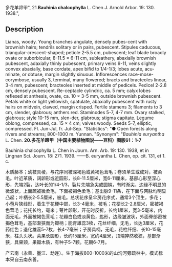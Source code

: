 多花羊蹄甲",
21.**Bauhinia chalcophylla** L. Chen J. Arnold Arbor. 19: 130. 1938.",

## Description
Lianas, woody. Young branches angulate, densely pubes-cent with brownish hairs; tendrils solitary or in pairs, pubescent. Stipules caducous, triangular-crescent-shaped; petiole 2-5.5 cm, pubescent; leaf blade broadly ovate or suborbicular, 8-11.5 × 6-11 cm, subleathery, abaxially brownish pubescent, adaxially thinly pubescent, primary veins 9-11, veins slightly convex abaxially, base cordate, apex bifid to 1/4-1/3; lobes acute, acu-minate, or obtuse, margin slightly sinuous. Inflorescences race-mose-corymbose, usually 3, terminal, many flowered; bracts and bracteoles linear, 3-4 mm, pubescent; bracteoles inserted at middle of pedicels. Pedicel 2-2.8 cm, densely pubescent. Re-ceptacle cylindric, ca. 5 mm; calyx lobes reflexed at anthesis, ovate, ca. 10 × 3-5 mm, outside brownish pubescent. Petals white or light yellowish, spatulate, abaxially pubescent with rusty hairs on midvein, clawed, margin crisped. Fertile stamens 3; filaments to 3 cm, slender, glabrous; anthers red. Staminodes 5-7, 4-7 mm. Ovary stalked, glabrous; style 10-15 mm, slen-der, glabrous; stigma capitate. Legume oblong, compressed, ca. 15 × 4 cm; valves woody. Seeds 5-7, elliptic, compressed. Fl. Jun-Jul, fr. Jul-Sep.
  "Statistics": "● Open forests along rivers and streams; 800-1000 m. Yunnan.
  "Synonym": "*Bauhinia euryantha* L. Chen.
**20.多花羊蹄甲（中国主要植物图说——豆科）图版61：1-7**

Bauhinia chalcophylla L. Chen in Journ. Arn. Arb. 19: 130. 1938, et in Lingnan Sci. Journ. 18: 271. 1939. ——B. euryantha L. Chen, op. cit. 131, et 1. c.

木质藤本；幼枝具棱，与花序同被深褐色或黄褐色茸毛；卷须单生或成对，被柔毛。叶近革质，阔卵形或近圆形，长8-11.5厘米，宽6-11厘米，基部心形至深心形，先端2裂，达叶长的1/4-1/3，裂片先端急尖或圆钝，有时渐尖，边缘不明显的微波状，上面疏被微柔毛，下面被褐色柔毛；基出脉9-11条，在下面与网脉均明显凸起；叶柄长2-5.5厘米，被毛。总状花序呈伞房花序式，通常3个顶生，多花；小苞片狭线形，着生于花梗中部，长3-4毫米，被毛；花梗长2-2.8厘米，密被褐色茸毛；花托长约，毫米；萼片卵形，开花时反折，长约1厘米，宽3-5毫米，内面无毛，外面被褐色茸毛；花瓣白色或淡黄色，匙形，边缘皱波状，外面脊部密被揭色茸毛，基部渐狭而为瓣柄；能育雄蕊3枚，花丝纤细，无毛，长达3厘米，花药红色；退化雄蕊5-7枚，长4-7毫米；子房具柄，无毛，花柱纤细、长10-15毫米，柱头头状。荚果长圆形，长约15厘米，宽约4厘米，顶端猝然收狭，基部渐狭，具果颈，果瓣木质，有种子5-7颗。花期6-7月。

产云南（永善、墨江、勐连）。生于海拔800-1000米的山沟河旁疏林中。模式标本采自云南永善。
